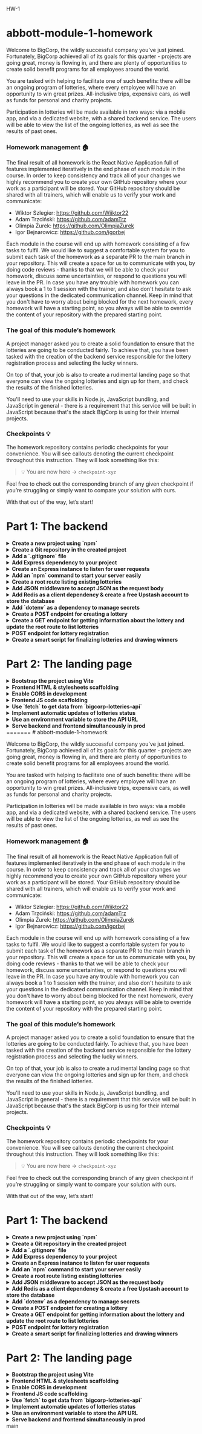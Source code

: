 HW-1
# abbott-module-1-homework

Welcome to BigCorp, the wildly successful company you've just joined. Fortunately, BigCorp achieved all of its goals for this quarter - projects are going great, money is flowing in, and there are plenty of opportunities to create solid benefit programs for all employees around the world.

You are tasked with helping to facilitate one of such benefits: there will be an ongoing program of lotteries, where every employee will have an opportunity to win great prizes. All-inclusive trips, expensive cars, as well as funds for personal and charity projects.

Participation in lotteries will be made available in two ways: via a mobile app, and via a dedicated website, with a shared backend service. The users will be able to view the list of the ongoing lotteries, as well as see the results of past ones.

### Homework management 🏠

The final result of all homework is the React Native Application full of features implemented iteratively in the end phase of each module in the course. In order to keep consistency and track all of your changes we highly recommend you to create your own GitHub repository where your work as a participant will be stored. Your GitHub repository should be shared with all trainers, which will enable us to verify your work and communicate:
- Wiktor Szlegier: https://github.com/Wiiktor22
- Adam Trzciński: https://github.com/adamTrz
- Olimpia Żurek: https://github.com/OlimpiaZurek
- Igor Bejnarowicz: https://github.com/igorbej

Each module in the course will end up with homework consisting of a few tasks to fulfil. We would like to suggest a comfortable system for you to submit each task of the homework as a separate PR to the main branch in your repository. This will create a space for us to communicate with you, by doing code reviews - thanks to that we will be able to check your homework, discuss some uncertainties, or respond to questions you will leave in the PR. In case you have any trouble with homework you can always book a 1 to 1 session with the trainer, and also don't hesitate to ask your questions in the dedicated communication channel. Keep in mind that you don't have to worry about being blocked for the next homework, every homework will have a starting point, so you always will be able to override the content of your repository with the prepared starting point.

### The goal of this module’s homework

A project manager asked you to create a solid foundation to ensure that the lotteries are going to be conducted fairly. To achieve that, you have been tasked with the creation of the backend service responsible for the lottery registration process and selecting the lucky winners.

On top of that, your job is also to create a rudimental landing page so that everyone can view the ongoing lotteries and sign up for them, and check the results of the finished lotteries.

You'll need to use your skills in Node.js, JavaScript bundling, and JavaScript in general - there is a requirement that this service will be built in JavaScript because that's the stack BigCorp is using for their internal projects.

### Checkpoints 💡

The homework repository contains periodic checkpoints for your convenience. You will see callouts denoting the current checkpoint throughout this instruction. They will look something like this:


> 💡 You are now here → `checkpoint-xyz`

Feel free to check out the corresponding branch of any given checkpoint if you’re struggling or simply want to compare your solution with ours.

With that out of the way, let’s start!

# Part 1: The backend

<details>
  <summary><b>Create a new project using `npm`</b></summary><br>

  Use the `npm init` command to create a new project. Name it `bigcorp-lotteries-api` and leave all other fields blank.

  ```bash
  mkdir bigcorp-lotteries-api
  cd bigcorp-lotteries-api
  npm init
  ```
</details>

<details>
  <summary><b>Create a Git repository in the created project</b></summary><br>
  
  Create a new Git repository in the project's working directory. The easiest way to do it is to issue the `git init` command in the created project's directory:

  ```bash
  cd bigcorp-lotteries-api
  git init
  ```

  It's a good idea to commit your work now:
  
  ```bash
  git add .
  git commit -m 'Initial commit'
  ```

</details>

<details>
  <summary><b>Add a `.gitignore` file</b></summary><br>
  
It's a good idea to check only your source code into your Git repository, avoiding storing dependencies and local files in Git. You can go into Github `gitignore` repository and copy the Node.js starter contents to the `.gitignore` file in the root directory of your project. You can find it [here](https://github.com/github/gitignore/blob/main/Node.gitignore).
  
  Remember to commit this change:
  
  ```bash
  git add .gitignore
  git commit -m 'Add .gitignore file'

```

</details>

<details>
  <summary><b>Add Express dependency to your project</b></summary><br>
  
  Your lotteries API should use HTTP protocol to communicate with clients. To achieve that, you need to install a library that can create an HTTP server for you. One   of the most popular ones is `express` - [https://expressjs.com/](https://expressjs.com/).
  
  Follow the instructions to install `express` as a dependency in your project:
  
  ```bash
  npm install --save express
  
  ```
  
  - `-save` file asks `npm` to modify your `package.json` file and add it to `dependencies`.
  
  > Remember to commit your work to Git!

</details>

<details>
  <summary><b>Create an Express instance to listen for user requests</b></summary><br>
  
  Create a `server.js` file and create an express instance:
  
  ```jsx
  const express 
  require("express");
  const app = express();
  const port = 3000;
  
  app.listen(port, () => {
    console.log(`Server listening on port ${port}`);
  });
  
  ```
  
  You can test if it starts listening by issuing the following command:
  
  ```bash
  node server.js
  ```
  
  You should see:
  
  ```
  Server listening on port 3000
  ```
  
  In your terminal. Use `ctrl + c` to stop it for now.
  
  Commit your changes and proceed with the next step 🚀.

</details>

<details>
  <summary><b>Add an `npm` command to start your server easily</b></summary><br>
  
  Modify your `package.json` to include a command to easily start your server. In order to do so, adjust the `scripts` section in `package.json`. It should look like this:

```json
"scripts": {
  "dev": "node server.js",
  "test": "echo \\"Error: no test specified\\" && exit 1"
},
```

You can now start the server with the following command:

```bash
npm run dev
```

You should see the same "Server listening" output you've seen before.

</details>

<details>
  <summary><b>Create a root route listing existing lotteries</b></summary><br>
  
  In order to actually access API by a browser or mobile app, a route needs to be created. You register a route by calling an appropriate method on the express object you've instantiated. These methods follow HTTP methods (GET / POST / PATCH / DELETE / PUT).

For now, create a root route ("/") which will return an empty object. In the future, you are going to list running lotteries there.

In `server.js`, before listening, register the `GET /` route using the following code:

```jsx
app.get("/", (req, res) => {
  // Send an empty object as the response.
  res.json({});
});
```

Full `server.js` should now look as follows:

```jsx
const express = require("express");
const app = express();
const port = 3000;

app.get("/", (req, res) => {
  // Send an empty object as the response.
  res.json({});
});

app.listen(port, () => {
  console.log(`Server listening on port ${port}`);
});
```

Start your server using `npm run dev` and visit `http://localhost:3000/` in your browser. You should see an empty object as a response.

Commit your changes and proceed.

> 💡 You are now here → `checkpoint-1`

</details>

<details>
  <summary><b>Add JSON middleware to accept JSON as the request body</b></summary><br>
  
  In the previous section, you've created your first route which returns an empty JSON object.

The JSON format is commonly used by APIs to return data; it can, however, also be used for sending data to an API, apart from just being received. In order to handle it by Express, though, you’ll need to set up a middleware.

Middlewares are the Express’ way of putting logic "in-between" your request and your routes. You may think of them as "plugins" to your Express application. They can handle many cross-cutting concerns like authentication, sanitizing user inputs and more. You are going to use the built-in `json` middleware for Express.

In `server.js` write the following line before registering a route:

```jsx
app.use(express.json({ limit: '10kb' }));

```

`limit` is set to avoid users putting extremely large payloads for malicious intents.

Your `server.js` should look like this:

```jsx
const express = require("express");
const app = express();
const port = 3000;

app.use(express.json({ limit: "10kb" }));

app.get("/", (req, res) => {
  // Send an empty object as the response.
  res.json({});
});

app.listen(port, () => {
  console.log(`Server listening on port ${port}`);
});

```

Run your server. If everything is done correctly, there should still be just the `Server listening on port 3000` message.

</details>

<details>
  <summary><b>Add Redis as a client dependency & create a free Upstash account to store the database</b></summary><br>
  
  In order to store data about lotteries you need a database. For this homework, you'll use Redis provided by Upstash. It has a generous free plan which should be just enough to cover everything you need. Go to [https://upstash.com](https://upstash.com/) and create a free account. Create a new database - you can use any name you'd like. You'll get redirected to a page where all required secrets are shown.

You are also going to need a client to connect to this database from your API. Add `redis` package as a dependency to your project:

```bash
npm install redis
```

Commit your changes and move on.

</details>

<details>
  <summary><b>Add `dotenv` as a dependency to manage secrets</b></summary><br>
  
  You'd like to connect to your database, but it'd be unwise to hard-code secrets to your app. One way to get secrets into your app without exposing them in the source code is to use environment variables.

One of the ways to pass environment variables to your application on UNIX systems like macOS or Linux is to prepend them to the command, like this:

```bash
# REDIS_URL is an environment variable which is going to be visible
# to `node server.js` process you are starting.
REDIS_URL=topsecretstuff node server.js

```

To access environment variables in Node.js applications, you can access them using a built-in global `process` object which exposes an `env` property. To try it out, modify `server.js` to print the environment variable `REDIS_URL` at the start of the app:

```jsx
const { REDIS_URL } = process.env;
console.log(REDIS_URL);

```

You can put these statements before setting up the middleware, for example.

If you then run:

```bash
REDIS_URL=topsecretstuff node server.js

```

You should see `topsecretstuff` printed before the usual `Server listening on port...` message.

There are multiple ways to avoid passing env variables that way - you can put them in your shell profile script to set it up using `export` commands and many others. To make your life easier, let's install the `dotenv` package which is used to automatically set env variables for you by reading an `.env` file at the top level of your project.

Add `dotenv` as a *development* dependency of your project:

```bash
npm install --save-dev dotenvf
```

Then create a `.env` file and put your Upstash database credentials there:

```bash
REDIS_URL=<your credentials to Upstash>
```

**Important note:** This file should be added to `.gitignore` file, otherwise you are going to expose your secrets to anyone that has access to the Git repository of the project. Many templates of `.gitignore` files have `.env` already added - it is the case with the Node.js template you've copied before.

You can verify this by calling the `git status` command:

```
$ git status
Changes not staged for commit:
  (use "git add <file>..." to update what will be committed)
  (use "git restore <file>..." to discard changes in working directory)
        modified:   server.js
        modified:   package-lock.json
        modified:   package.json

no changes added to commit (use "git add" and/or "git commit -a")
```

As you can see, there is no `.env` listed here. **Always verify this before committing your secrets to the repo!**

In order to run `dotenv` and load environment variables from the newly created `.env` file, you need to modify the `dev` script in `package.json`:

```json
"dev": "node -r dotenv/config server.js",
```

Notice `-r dotenv/config` command option added.

If you now start your server:

```bash
npm run dev
```

You should see the Upstash secret printed in your console.

It's a good idea to create `.env.template` file which you are going to stage into Git, with empty values as a 'template' developer needs to fill in order to run the project. Create the `.env.template` and put the following content there:

```bash
REDIS_URL=
```

Remove the `console.log` code and commit your changes.


</details>

<details>
  <summary><b>Create a POST endpoint for creating a lottery</b></summary><br>

  You got your database, you got secrets properly passed to your application. Now it's time to write some data to it!

First of all, create a redis client which will be used to issue commands to Redis. To do so, `require` a dependency from `server.js` and issue a `createClient` call:

```jsx
const { REDIS_URL } = process.env;
const redis = require("redis");
const client = redis.createClient({ url: REDIS_URL });
// This is going to write any Redis error to console.
client.on("error", (error) => {
  console.error(error);
});

```

You can do it at the top of your `server.js`.

The `client` instance you've just created will be used to read & write from/to the Upstash Redis instance you've created before - it will retrieve all required credentials from the `REDIS_URL` environment variable.

Redis is a *key-value store* - it is capable of storing a set of data types like lists, hashes or primitives like strings or numbers under a *key* you can then refer to in order to read data back. Usually, it is used as a caching database to speed up your services - since your data needs are very simple and so is the Redis setup, it is a great fit for this project.

Your data structure will look like this:

- There will be a list of IDs under the `lotteries` key which is used to keep a list of all lotteries. It will only store unique identifiers on this list.
- There will be a `lottery.<id>` key for storing each lottery object.

Before you go in and start tinkering with the database, however, there’s the requirement to create such *unique ids* that needs addressing first. There are multiple approaches to solving this problem, like using a counter (so the first lottery gets ID 1, the second gets ID 2, and so on), but in this project, an external dependency will be used to get the unique IDs - you are going to use a system called ULID: [https://github.com/ulid/spec](https://github.com/ulid/spec).

Add the `ulid` dependency to your project:

```bash
npm install ulid
```

Open your `node` in the REPL mode by issuing the `node` command without any parameters. This is a great way to test things interactively!

```jsx
node
Welcome to Node.js v18.12.1.
Type ".help" for more information.
>
```

You can write JavaScript code here and it'll be evaluated after a newline. It has access to your dependencies, so let's take advantage of that by testing the `ulid` dependency. First, require the package and save the result into a variable:

```jsx
> const ulid = require("ulid")
undefined
>
```

And then, call the `ulid` method to generate a new ID:

```jsx
> ulid.ulid()
'01H1JA81NDQP46EXG0J3Q3ND6N'
>
```

Of course, your output will be different. But you know how to generate ULIDs now! Quit REPL by using the `ctrl + d` combination.

Alright, you have everything to actually create your first lottery. You are going to use the following data format to represent lotteries:

```json
{
  "id": "unique ID",
  "name": "lottery name",
  "type": "type of the lottery, there will be multiple types",
  "prize": "Description of a prize, e.g. iPhone 13 Pro Max or $10000",
  "status": "running or completed"
  // depending on type there can be additional fields.
}
```

The `id` is going to be generated by the server, and the server will set the `status` to `running` automatically. The rest of the parameters will be sent as part of the request to create a given lottery.

As a first step, only one type of lottery - a "simple" lottery - will be supported. It will require no additional fields at all. To support this use case, let's register a new `/lotteries` route which will respond to `POST` requests:

```jsx
app.post("/lotteries", (req, res) => {
  /* ... */
});
```

There is a question though - how to retrieve the data sent by the user?

You might have noticed that when you register a route, there are two parameters that the handler function receives - `req` and `res`. These names are of course arbitrary and set by you (it’s a convention to name them `req` and `res`, though), but the first parameter (`req`) always represents the received request. And the second parameter (`res`) is an object responsible for crafting a response to that request. So, by that logic, the data sent to you must live somewhere inside of the `req` parameter.

In one of the previous steps, you’ve set up the `express.json()` middleware, which handles receiving JSON-based data in the requests. It puts the parsed request body in the `body` parameter of the `req` object.

So, putting it all together, in order to obtain the data from the request, you can use the following code:

```jsx
app.post("/lotteries", (req, res) => {
	const { type, name, prize } = req.body;
	// Do something with the data...
});
```

Let's add some rudimentary validations there:

```jsx
app.post("/lotteries", (req, res) => {
  const { type, name, prize } = req.body;
  if (type !== "simple") {
    res.status(422).json({ error: "Invalid lottery type" });
    return;
  }

  if (typeof name !== "string" || name.length < 3) {
    res.status(422).json({ error: "Invalid lottery name" });
    return;
  }

  if (typeof prize !== "string" || prize.length < 3) {
    res.status(422).json({ error: "Invalid lottery prize" });
    return;
  }

  // ...
});
```

**Note:** In real-life scenarios, such validation done manually does not scale well. There are better alternatives like using `joi` or `zod` validation libraries, together with middlewares like the one you've seen before.

As you can see, validation works by checking parameters sent by the user - in case there are invalid, Express is instructed to set HTTP status to 422 (Unprocessable Entity) and send a JSON with an error message.

Now that you know the data is correct, let's generate an ID for it using `ulid`. First of all, add `ulid` dependency at the top of `server.js`:

```java
const ulid = require("ulid");
```

And then construct the new lottery object (in `/lotteries` route after validations):

```jsx
const id = ulid.ulid();

const newLottery = {
  id,
  name,
  prize,
  type,
  status: "running",
};
```

**Note:** `newLottery` uses short-hand object syntax to populate fields. Such object:

```jsx
const id = "foo";
const obj = { id };
```

Is the same as saying:

```jsx
const id = "foo";
const obj = { id: id };
```

Your lotteries object is ready to be written to the database. There is one problem though - operations with Redis are *asynchronous*. That means right now you'd be forced to write code that’s rather ugly:

```jsx
client
  .multi()
  .hSet(`lottery.${id}`, newLottery)
  .lPush("lotteries", id)
  .exec()
  .then(
    () => {
      res.json(newLottery);
    },
    (error) => {
      console.error(error);
      res.status(500).json({ error: "Failed to create lottery" });
    });
```

In order to clean it up a little, you may turn the route handler into an `async` function:

```jsx
app.post("/lotteries", async (req, res) => {
  // ...
});
```

And use the `await` syntax with `try`:

```jsx
try {
  await client
    .multi()
    .hSet(`lottery.${id}`, newLottery)
    .lPush("lotteries", id)
	.exec();

  res.json(newLottery);
} catch (error) {
  console.error(error);
  res.status(500).json({ error: "Failed to create lottery" });
}
```

Which is equivalent, but admittedly a bit easier to read and reason about.

**Let's unwrap what is happening here, line by line:**

- `client.multi()` starts a *transaction*. In order to properly create a lottery, we need to perform two steps: one is to create a new `lottery.{id}` key, and the second is to add this `id` to the `lotteries` list of IDs. The transaction allows us to either complete both steps or atomically fail without changing any data in the database, which is desired.
- `hSet` sets up a key with an object value - in this case, the key is the `lottery.{id}`, and the value is the newly created lottery object.
- `lPush` adds an element to a list. You add the ID of the created lottery to the `lotteries` key which stores the IDs of all created lotteries.
- `exec` commits the transaction. This indicates to Redis that you already scheduled all commands to be sent as part of this transaction, so at this point, Redis will actually start working on executing these commands. Again, this will be achieved in an atomic way or it will fail, committing nothing, so that you are not left with a partial result.

The next and final line of the `try` block - `res.json(newLottery);` - is responsible for sending the response back to the client - in this case, it's sending the newly created lottery object as a response to the user's request.

The full route should now look as follows:

```jsx
app.post("/lotteries", async (req, res) => {
  const { type, name, prize } = req.body;

  if (type !== "simple") {
    res.status(422).json({ error: "Invalid lottery type" });
    return;
  }

  if (typeof name !== "string" || name.length < 3) {
    res.status(422).json({ error: "Invalid lottery name" });
    return;
  }

  if (typeof prize !== "string" || prize.length < 3) {
    res.status(422).json({ error: "Invalid lottery prize" });
    return;
  }

  const id = ulid.ulid();
  const newLottery = {
    id,
    name,
    prize,
    type,
    status: "running",
  };

  try {
    await client.connect();

    await client
      .multi()
      .hSet(`lottery.${id}`, newLottery)
      .lPush("lotteries", id)
      .exec();

   await client.disconnect();
   res.json(newLottery);
 } catch (error) {
  console.error(error);
  res.status(500).json({ error: "Failed to create lottery" });
  }
});

```

You can test this by using the `curl` command line utility. First of all, start your server using `npm run dev`. Then, in a separate terminal, issue the following command:

```bash
curl --json '{"type": "simple", "name": "Cool lottery", "prize": "$1000"}' http://localhost:3000/lotteries

```

Try changing the data to make the endpoint error out to test whether your validations work.

Commit your changes and continue.

> 💡 You are now here → `checkpoint-2`
</details>

<details>
  <summary><b>Create a GET endpoint for getting information about the lottery and update the root route to list lotteries</b></summary><br>

  You got an endpoint to create new lotteries, but your root endpoint is missing the required information. What's more, there is no way of checking the status of a single lottery.

As an exercise, do the following:

- Register a new GET route `/lottery/:id` which should return data of a single lottery. You can access the passed `id` using the `params` property of the `req` object. So for `/lottery/123456` `req.params.id` should return `123456`. Use the `hGet` method from the `client` to get the result. Test your endpoint for non-existent lotteries - they should respond with a `404` status code and you need to implement the check yourself. Be sure to close the Redis connection in all cases - you can add a `finally` block after the `try...catch` to achieve this.
- Rename the GET route `/` to `/lotteries` to be more descriptive, and use it to return a list of all lotteries. The list should be in format `[{ lottery1 }, { lottery2 }, ..., { lotteryN }]`. Fetch the list of ids using the `client.lRange("lotteries", 0, -1)` query, then create a transaction for getting all lotteries like this:
    
    ```jsx
    // assume you've fetched IDs to lotteryIds
    try {
      // ...
      const transaction = client.multi();
      lotteryIds.forEach((id) => lotteries.hGetAll(`lottery.${id}`));
      const lotteries = await transaction.exec();
      // ...
    } catch (error) {
      console.error(error);
      res.status(500).json({ error: "Failed to get lotteries" });
    }
    
    ```
    

Test your implementation using `curl` or any other tool for HTTP requests - even your web browser will work since those are GET requests.

> 💡 You are now here → `checkpoint-3`
</details>

<details>
  <summary><b>POST endpoint for lottery registration</b></summary><br>

  The missing piece now is the ability for the users to register for the lotteries.

Add a new POST route named `/register`. Use the `req.body` again to access the `lotteryId` and the participant’s `name` in the handler function. Add checks for cases when either one of the fields is missing.

Obtain the lottery data using the `client.hGet()` or `client.hGetAll()` command. Check if the lottery exists and is not finished.

Use the `client.lPush()` function to add the participant’s name to the participant’s list of the corresponding lottery. (Don’t worry if the list for this lottery doesn’t exist yet - `lPush()` will create it in that case.)

> Remember about `async`/`await`!

> 💡 You are now here → `checkpoint-4`
</details>

<details>
  <summary><b>Create a smart script for finalizing lotteries and drawing winners</b></summary><br>

  Sometimes, codebases come with utility scripts for all sorts of miscellaneous functionalities and JavaScript codebases are no exceptions. Actually, right now we could use one such script - one which would allow us to finish a lottery via a CLI, given its `lotteryId`.

To keep things nice and tidy, first create, in the project’s root folder, a `scripts` directory to store the new script:

```bash
mkdir scripts
```

And then, open the new directory and create a new file: `finalizeLottery.mjs`.

A couple of things to note here:

1. The `.mjs` extension denotes a JavaScript module. Modules are a JavaScript-native way of dealing with code from different files. (Yup, that also means: packages!)
2. JavaScript used not to have the capability to import code from different files natively, and over the years tools like Node.js came up with their own ways (e.g. `require`, which we used earlier) of doing that.
3. Nowadays (some) packages are in the process of dropping support for non-native ways of importing code - supporting both approaches is a chore for the package maintainers and takes up precious time better spent somewhere else.
4. We’re going to use the `random` package for selecting the lucky winners, which is one of the libraries that no longer support non-native imports like `require`.
5. Because of that, we need this file to be a module, and hence the new `.mjs` extension.

---

With that out of the way, you can proceed to setting up your script.

Start by adding `random` as a development dependency:

```bash
npm install -D random
```

And continue by adding content to the `finalizeLottery.mjs` file. We’ll leave you with a stub to implement yourself:

```jsx
import { createClient } from "redis";
import random from "random";

const { REDIS_URL } = process.env;
const client = createClient({ url: REDIS_URL });
client.on("error", (error) => {
  console.error(error);
});

async function finalizeLottery() {
  if (process.argv.length !== 3) {
		console.log(
      "Incorrect usage. Usage: npm run finalize-lottery <LOTTERY_ID>"
    );
    return;
  }

  const lotteryId = process.argv[2];

  try {
		await client.connect();
		// TODO: Implement me

  } catch (e) {
    console.log("Error finalizing the lottery:", e.message);
  } finally {
    await client.disconnect();
  }
}

finalizeLottery();
```

Remember about checking for cases where the lottery doesn’t exist, has already finished, or doesn’t have participants. If in doubt, consult the `checkpoint-5` branch.

After that’s done, add a new script in your `package.json`:

```json
"scripts": {
	 (...)
	"finalize-lottery": "node -r dotenv/config scripts/finalizeLottery.mjs",
},
```

This will allow you to run the new script as follows:

```bash
npm run finalize-lottery <LOTTERY_ID>
```

Which will finalize the lottery with the given ID.

> 💡 You are now here → `checkpoint-5`
</details>

# Part 2: The landing page

<details>
  <summary><b>Bootstrap the project using Vite</b></summary><br>

  With the API ready, let’s move to creating the frontend. For that, you’re going to use [Vite](https://vitejs.dev/).

Since the project is relatively small, it’s a sound idea to store the frontend files alongside the backend and have them be a part of the existing Git repository.

Open a terminal at the project’s root folder and run the `npm create vite@latest` command. Install the required package if prompted. Choose `bigcorp-lotteries-client` as the project name, and choose `Vanilla` and `JavaScript` when asked about the framework and variant, respectively.

```bash
npm create vite@latest
✔ Project name: … bigcorp-lotteries-client
✔ Select a framework: › Vanilla
✔ Select a variant: › JavaScript
```

You should now see a new `bigcorp-lotteries-client` folder in the project’s directory structure. Optionally, you can rename the folder to something more concise, like simply `client` (and that’s what we did in the homework repo). This doesn’t affect the name of the frontend package itself, which you want to keep unchanged (i.e. `bigcorp-lotteries-client`) as it should be descriptive, but it allows you to keep (just) the path less verbose.

As you can see, the new directory contains a totally separate package, complete with its own `package.json`, `.gitignore`, scripts, dependencies, and everything else. This is by design, as we want to develop the frontend codebase independently of the backend.

You can now run the generated project to see the default Vite’s output. Similarly, as with the backend, you run the frontend with the `npm run dev` command.

**Note that you need to run the command in the `client` folder, not in the project’s root folder!**

```bash
cd client
npm run dev
```

Running the command at the project’s root level would end up starting the backend instead.

At this point you might be wondering whether from now on you’ll have to run two things separately, i.e. the backend and the frontend, for the app to function properly, and the answer is: sometimes, yes, but it depends 🤠 Different scenarios call for different approaches! We’ll cover that in more detail in the next sections, though. For now, assume they’re two separate things that start separately.
</details>

<details>
  <summary><b>Frontend HTML & stylesheets scaffolding</b></summary><br>

  The generated Vite project contains some default HTML and CSS styling, but obviously, it’s not very relevant for your project out-of-the-box. So, for your convenience, we’ve prepared some HTML and CSS for the lottery application based on that default template. You can find it on the `checkpoint-6` branch, or copy over the relevant files from below.

Here’s the `client/index.html` file:

```html
<!DOCTYPE html>
<html lang="en">
  <head>
    <meta charset="UTF-8" />
    <link rel="icon" type="image/svg+xml" href="/vite.svg" />
    <meta name="viewport" content="width=device-width, initial-scale=1.0" />
    <title>Lottery App</title>
    <link rel="stylesheet" href="style.css" />
  </head>
  <body>
    <div class="container">
      <h1>BigCorp Lotteries</h1>

      <div>1. Input your name</div>
      <div>2. Select the lotteries you'd like to sign up for</div>
      <div>3. Press the "Register" button</div>
      <br />

      <input id="name" />
      <button id="register">Register</button>

      <div id="lotteries"></div>
    </div>

    <script type="module" src="index.js"></script>
  </body>
</html>
```

And here’s the `client/styles.css` file:

```css
:root {
  font-family: Inter, system-ui, Avenir, Helvetica, Arial, sans-serif;
  line-height: 1.5;
  font-weight: 400;

  color-scheme: light dark;
  color: rgba(255, 255, 255, 0.87);
  background-color: #242424;

  font-synthesis: none;
  text-rendering: optimizeLegibility;
  -webkit-font-smoothing: antialiased;
  -moz-osx-font-smoothing: grayscale;
  -webkit-text-size-adjust: 100%;
}

body {
  margin: 0;
  display: flex;
  align-items: center;
  justify-content: center;
  min-height: 100vh;
}

h1 {
  font-size: 3.2em;
  line-height: 1.1;
}

.container {
  background-color: #585858;
  border-radius: 8px;
  text-align: center;
  padding: 30px;
  margin: 30px;
}

.lottery {
  margin: 20px 0;
}

button, input {
  border-radius: 8px;
  border: 1px solid transparent;
  padding: 0.6em 1.2em;
  font-size: 1em;
  font-weight: 500;
  font-family: inherit;
  background-color: #1a1a1a;
}

button {
  border-radius: 8px;
  border: 1px solid transparent;
  padding: 0.6em 1.2em;
  font-size: 1em;
  font-weight: 500;
  font-family: inherit;
  background-color: #1a1a1a;
  cursor: pointer;
  transition: border-color 0.25s;
}
button:hover {
  border-color: #646cff;
}
button:focus,
button:focus-visible {
  outline: 4px auto -webkit-focus-ring-color;
}
```

If you’re feeling adventurous, you can come up with your own styling of course, and we encourage you to do that. You can find information about CSS in general [here](https://developer.mozilla.org/en-US/docs/Learn/Getting_started_with_the_web/CSS_basics), and you’ll find a reference of the available CSS properties [here](https://www.w3schools.com/cssref/index.php).

As you might have noticed, though, the last file, `client/index.js`, is practically empty:

```jsx
console.log("It works!");
```

And there’s no sign of data from our lottery API anywhere to be found on the client right now. And that’s what we’ll tackle next.

>💡 You are now here → `checkpoint-6`
</details>

<details>
  <summary><b>Enable CORS in development</b></summary><br>

  Well *actually*, before you proceed to fetching the lottery data from the backend, there’s one more thing you’ll need to address 🤠

As you might remember, we said that you’ll use two separate commands to start the backend and the frontend, and they’ll run on two different ports. This poses a problem: due to something called **SOP**, or **Same-origin policy** ([link](https://developer.mozilla.org/en-US/docs/Web/Security/Same-origin_policy)), it is impossible to make certain requests (including our lottery data fetch) & share certain resources across origins. And since the backend and frontend ports are different (`3000` and `5173`, respectively, if you use the defaults), so are the frontend and backend origins under this policy. And since it’s *impossible* to share the resources, this concludes our efforts, and by extension this module’s homework.

Just kidding.

Over the years, as the web evolved, it became necessary to share resources across origins, so a number of workarounds for the SOP policy (see [JSONP](https://stackoverflow.com/a/60258838), for example), and subsequently an official way to relax it, were introduced.

Indeed, **CORS** or **Cross-Origin Resource Sharing** ([link](https://developer.mozilla.org/en-US/docs/Web/HTTP/CORS)) is the official mechanism that exists to relax said SOP restriction. It has multiple configuration options, and a few gotchas, but for now it suffices for you to know that:

**You need to enable CORS on the backend** **in order for your frontend JavaScript to have access to the backend response’s body** (which contains the lottery data).

Why?

1. Put another way, since SOP is a security measure, you cannot just simply disable it on the frontend, because if that were possible, that’s exactly what the bad guys would do 🦹
2. Correspondingly, CORS isn’t something you can just simply enable on the frontend, because that would amount to an SOP kill switch. Which brings us back to Point 1 🤠

*“Okay Mr Smarty-Pants, so how do I enable CORS on the backend?”* you might be asking now.

Happy to help there: well, for that, **you need to put a special HTTP header on your server response.**

---

We needed the lengthy description above because it’s important for you to understand what you’re doing, but with that out of the way, the setup itself should be a breeze, as the procedure itself is rather quick.

First, install the `cors` package:

```bash
npm install cors
```

And then add the following snippet to the `server.js` file. Don’t forget about the import!

```jsx
const express = require("express");
const cors = require("cors"); // Remember to import the package!
const redis = require("redis");
const ulid = require("ulid");

(...)

if (process.env.NODE_ENV === "development") {
  // Enabling Cross-Origin Resource Sharing in development, as we run
  // the frontend and the backend code on different ports while developing.
  app.use(cors());
}
```

You might pass an object with different configuration options to the `cors()` function as a parameter (docs [here](https://expressjs.com/en/resources/middleware/cors.html)), but for our use case, the default config will be sufficient.

Also, we hide the CORS configuration behind a `development` flag because in production we’ll run the frontend and backend together on one port, so SOP won’t be violated, and enabling CORS won’t be necessary. More on that in further sections.

> 💡 You are now here → `checkpoint-7`
</details>

<details>
  <summary><b>Frontend JS code scaffolding</b></summary><br>

  With that out of the way, you are now finally ready to write some frontend JavaScript!

Similarly as with HTML & CSS, we’ve prepared some JS code scaffolding for you upfront, so feel free to use that. This time around, we’ve left places for you to fill out yourself, though!

You can find the code on the `checkpoint-8` branch, or copy the files from here.

---

Start by updating the `client/index.js` file:

```jsx
import { onRegisterClick } from "./src/onRegisterClick";
import { updateLotteries } from "./src/updateLotteries";

const registerButton = document.getElementById("register");
registerButton.onclick = onRegisterClick;

updateLotteries();
```

This is the main entry point of your JS code. It registers a handler for the `onclick` event of the registration button and fires an `updateLotteries` function once. Both functions come from new files in an `src` folder.

Go ahead and create that `src` folder in the `client` directory. There, create 3 new files listed below.

- `client/src/appState.js`:

```jsx
export const appState = {
  lotteries: new Map(),
};
```

- `client/src/onRegisterClick.js`:

```jsx
export async function onRegisterClick() {
  const nameInput = document.getElementById("name");
  const checkboxes = Array.from(
    document.querySelectorAll("input[type=checkbox]")
  );

  // TODO: Register the user for each selected lottery using the POST /register endpoint.
  // 1. Use the `fetch` API to make the request.
  // 2. Obtain the user's name from the `nameInput` element.
  // 3. Check status of the lottery checkboxes using the `checked` property.
}
```

- `client/src/updateLotteries.js`:

```jsx
import { appState } from "./appState";

function createRow(name, value) {
  const div = document.createElement("div");
  div.textContent = `${name}: ${value}`;
  return div;
}

function getLotteryHtml(lottery) {
  const lotteryContainer = document.createElement("div");
  lotteryContainer.id = `container-${lottery.id}`;
  lotteryContainer.className = "lottery";

  const rows = Object.entries(lottery)
    .sort()
    .map(([key, val]) => createRow(key, val));

  lotteryContainer.append(...rows);

  if (lottery.status === "running") {
    const checkbox = document.createElement("input");
    checkbox.id = lottery.id;
    checkbox.type = "checkbox";
    lotteryContainer.appendChild(checkbox);
  }

  return lotteryContainer;
}

function addNewLottery(lottery) {
  appState.lotteries.set(lottery.id, lottery);

  const lotteriesContainer = document.getElementById("lotteries");
  const lotteryHtml = getLotteryHtml(lottery);
  lotteriesContainer.appendChild(lotteryHtml);
}

function updateExistingLottery(lottery) {
  const current = appState.lotteries.get(lottery.id);

  const currentData = JSON.stringify(Object.entries(current).sort());
  const newData = JSON.stringify(Object.entries(lottery).sort());

  // Rudimental lottery object data equality check
  if (currentData !== newData) {
    appState.lotteries.set(lottery.id, lottery);

    const lotteryContainer = document.getElementById(`container-${lottery.id}`);
    lotteryContainer.innerHTML = "";
    const lotteryHtml = getLotteryHtml(lottery);
    lotteryContainer.appendChild(lotteryHtml);
  }
}

function updateLottery(lottery) {
  if (!appState.lotteries.has(lottery.id)) {
    addNewLottery(lottery);
  } else {
    updateExistingLottery(lottery);
  }
}

export async function updateLotteries() {
  // TODO: Obtain the lottery data from the GET /lotteries endpoint.
  // 1. Use the `fetch` API to make the request.
  // 2. Update each lottery using the `updateLottery` function above.
}
```

As mentioned earlier, we’ve left some TODOs for you to implement yourself, and that’s what we’ll tackle next.

> 💡 You are now here → `checkpoint-8`
</details>

<details>
  <summary><b>Use `fetch` to get data from `bigcorp-lotteries-api`</b></summary><br>

  With the scaffolding code in place, you can now proceed to implementing the `onRegisterClick` and `updateLotteries` functions. The contents of both will be relatively similar.

Use the `fetch` API in both cases to make the request. You can read the documentation and view usage examples [here](https://developer.mozilla.org/en-US/docs/Web/API/Fetch_API).

Since `fetch` returns a Promise, we’ve marked both functions with `async` upfront, so that you’re free to use `await`. Feel free to handle the Promises any way you want, though.

In the case of `onRegisterClick`:

- Consider letting the user know that the registration has been successful. For that, you might use `alert()` ([docs](https://developer.mozilla.org/en-US/docs/Web/API/Window/alert)).
- Note how you’ll have to send a separate request for every checked lottery. This will result in multiple Promises, which you can handle with the `Promise.all()` static method - read more about it [here](https://developer.mozilla.org/en-US/docs/Web/JavaScript/Reference/Global_Objects/Promise/all).
- Send the `lotteryId` and `name` data in the request body as JSON. Remember to convert the JS object into JSON and to set the `"Content-Type"` header.

If in doubt, check the `checkpoint-9` branch for the solution.

> 💡 You are now here → `checkpoint-9`
</details>

<details>
  <summary><b>Implement automatic updates of lotteries status</b></summary><br>

  The next step is to take advantage of the capability to compare existing lottery data with fresh data fetched from the server that’s baked into the `updateLottery` function, which we mentioned earlier. Leveraging that capability, you will implement a mechanism to update the lotteries’ data periodically.

There are different ways about this problem, but for the sake of simplicity and brevity, we’ll go with data polling. To implement polling, you can utilise the `setInterval` function  ([link](https://developer.mozilla.org/en-US/docs/Web/API/setInterval)) that’s available to your frontend JavaScript code, which allows you to schedule repeated function calls. (`setInterval` has a twin sibling, by the way, that you could also use, albeit with some more work - `setTimeout`. You can read about it [here](https://developer.mozilla.org/en-US/docs/Web/API/setTimeout)).

To do that, in `client/index.js`, simply call the `updateLotteries` function again, but this time wrap it in a `setInterval`:

```jsx
import { onRegisterClick } from "./src/onRegisterClick";
import { updateLotteries } from "./src/updateLotteries";

const POLLING_INVERVAL_IN_MS = 10_000;

const registerButton = document.getElementById("register");
registerButton.onclick = onRegisterClick;

updateLotteries(); // Initial lottery data fetch

setInterval(() => updateLotteries(), POLLING_INVERVAL_IN_MS); // Setting up data polling
```

The first argument to `setInterval` is a callback that you want to be executed repeatedly. The second argument is the (minimal, **non-exact**, and approximate) amount of time between each call, in **milliseconds**.

****************************************************We recommend going with relatively infrequent polling calls (5, 10, 30 seconds) in order to not accidentally top out your quota on Redis requests associated with the free tier Upstash account.****************************************************

> 💡 You are now here → `checkpoint-10`

</details>

<details>
  <summary><b>Use an environment variable to store the API URL</b></summary><br>

  Lottery data is now getting fetched and updated automatically, but there’s one last issue with the current configuration: the API URLs are hardcoded. You can deal with that similarly to how you’ve dealt with the Redis URL in Part 1, and use an environment variable.

Conveniently, Vite comes with support for env variables, so the only thing you need to do is to create another `.env` file and put the following snippet there:

```bash
VITE_API_URL=http://localhost:3000
```

A few things to note here:

- You create this `.env` file in the `<your_project_root>/client/` directory, ******not****** in the root folder, where there’s already the `.env` file dedicated for the backend we created earlier!
- Remember to replace the port number with one of your choice, if for any reason you changed the backend port in the `server.js` file.
- For security reasons, by default Vite is configured in such a way that only `VITE_`-prefixed values are made available to your frontend code - hence the prefix.

After that’s done, all that’s left to do is to replace the hardcoded URLs with ones that feature the newly created environmental variable.

Here’s what that looks like:

```jsx
export async function updateLotteries() {
  try {
    const response = await fetch(`${import.meta.env.VITE_API_URL}/lotteries`);
    const lotteries = await response.json();
    console.log("New lottery data:", lotteries);

    lotteries.forEach((lottery) => updateLottery(lottery));
  } catch (e) {
    console.error("Error updating lotteries:", e.message);
  }
}
```

```jsx
await Promise.all(
        checkboxes
          .filter((checkbox) => checkbox.checked)
          .map((checkbox) =>
            fetch(`${import.meta.env.VITE_API_URL}/register`, {
              headers: {
                Accept: "application/json",
                "Content-Type": "application/json",
              },
              method: "POST",
              body: JSON.stringify({
                lotteryId: checkbox.id,
                name: currName,
              }),
            })
          )
      );
```

After that’s done, restart the frontend server and open the console/network tab to confirm everything still works as expected.

If in doubt, consult the Vite docs [here](https://vitejs.dev/guide/env-and-mode.html).

> 💡 You are now here → `checkpoint-11`
</details>

<details>
  <summary><b>Serve backend and frontend simultaneously in prod</b></summary><br>

  You might remember that in one of the prior sections we mentioned that, depending on the scenario, you might run the project in different ways, or with different configurations.

One such scenario is: **production**. It is common (although not exclusive) for projects consisting of a separate frontend and backend to have the two parts run together in prod, even though they’re run separately in development (usually for better developer experience, e.g. HMR).

To achieve that, you’re first going to create two new scripts in the root `package.json`:

```json
"scripts": {
		(...)
    "build-client": "cd client && npm run build",
    "prod": "npm run build-client && NODE_ENV=production node -r dotenv/config server.js",
  },
```

`build-client` opens the client folder and runs Vite’s built-in `build` command (which creates a frontend production bundle in a new `dist` directory) and is used as an intermediate step for the following `prod` command.

Running `npm run prod` runs the above-mentioned `build-client` command, and then starts the backend with the `production` flag.

After that’s done, open `server.js` and put the following snippet at the end of the file, right before the server startup handle:

```jsx
if (process.env.NODE_ENV === "production") {
  // Serving the bundled frontend code together with the backend on the same port in production.
  app.use(express.static("<your_frontend_folder>/dist"));
}
```

Note the `"<your_frontend_folder>/dist"` string passed to the `express.static()` function - **this is a path to your frontend production bundle,** and should be adjusted accordingly, depending on whether you’ve renamed your frontend folder in one of the previous steps or not. For us, it’s `client`, so the path ends up `"client/dist"`.

(As mentioned earlier, `dist` is Vite’s default production bundle output folder, so if you haven’t explicitly reconfigured Vite - this part should most likely stay as-is.)

The last and, in a way, an optional piece of the puzzle is to create a new env file: `.env.production`, again in the frontend folder, with the `VITE_API_URL` left intentionally blank, like so:

```jsx
VITE_API_URL=
```

Why? Well, Vite’s env variables are statically substituted, and leaving the field up, but blank, is equivalent to an empty string: `""`. In turn, this has the effect of replacing your `fetch` URLs (**in production**) like this:

```jsx
fetch(`${import.meta.env.VITE_API_URL}/register`, ...);
```

Turns into:

```jsx
fetch(`/register`, ...);
```

And `fetch`ing using a relative path, like above, has the effect of sending the HTTP requests to the same origin that the frontend is located at. In other words, **it assumes that whatever resource you're trying to `fetch`** (in our case: the backend), **is hosted at the same address and on the same port**, which is exactly what we do in production.

This step is optional in the sense that running prod locally on your machine should still work, even without the `client/.env.production` file - the requests will simply use the `http://localhost:3000` URL from the regular `client/.env`: 

```jsx
fetch(`http://localhost:3000/register`, ...);
```

This is fine for local tests but bakes the backend development URL into the production bundle. Which is first of all unnecessary and inflexible, and second of all, if you were to actually host this website on a real server, could go wrong in multiple ways (for starters, HTTP and HTTPS traffic have their designated ports, to name one example). In other words, while not strictly necessary now, the solution above is more accurate, complete, and future-proof.

>💡 You are now here → `checkpoint-12`

>💡 Congrats! This was the last checkpoint we prepared for you, which means that you’re now done with the homework for this module. Go grab a cookie or something - you deserve it! 😇
</details>
=======
# abbott-module-1-homework

Welcome to BigCorp, the wildly successful company you've just joined. Fortunately, BigCorp achieved all of its goals for this quarter - projects are going great, money is flowing in, and there are plenty of opportunities to create solid benefit programs for all employees around the world.

You are tasked with helping to facilitate one of such benefits: there will be an ongoing program of lotteries, where every employee will have an opportunity to win great prizes. All-inclusive trips, expensive cars, as well as funds for personal and charity projects.

Participation in lotteries will be made available in two ways: via a mobile app, and via a dedicated website, with a shared backend service. The users will be able to view the list of the ongoing lotteries, as well as see the results of past ones.

### Homework management 🏠

The final result of all homework is the React Native Application full of features implemented iteratively in the end phase of each module in the course. In order to keep consistency and track all of your changes we highly recommend you to create your own GitHub repository where your work as a participant will be stored. Your GitHub repository should be shared with all trainers, which will enable us to verify your work and communicate:
- Wiktor Szlegier: https://github.com/Wiiktor22
- Adam Trzciński: https://github.com/adamTrz
- Olimpia Żurek: https://github.com/OlimpiaZurek
- Igor Bejnarowicz: https://github.com/igorbej

Each module in the course will end up with homework consisting of a few tasks to fulfil. We would like to suggest a comfortable system for you to submit each task of the homework as a separate PR to the main branch in your repository. This will create a space for us to communicate with you, by doing code reviews - thanks to that we will be able to check your homework, discuss some uncertainties, or respond to questions you will leave in the PR. In case you have any trouble with homework you can always book a 1 to 1 session with the trainer, and also don't hesitate to ask your questions in the dedicated communication channel. Keep in mind that you don't have to worry about being blocked for the next homework, every homework will have a starting point, so you always will be able to override the content of your repository with the prepared starting point.

### The goal of this module’s homework

A project manager asked you to create a solid foundation to ensure that the lotteries are going to be conducted fairly. To achieve that, you have been tasked with the creation of the backend service responsible for the lottery registration process and selecting the lucky winners.

On top of that, your job is also to create a rudimental landing page so that everyone can view the ongoing lotteries and sign up for them, and check the results of the finished lotteries.

You'll need to use your skills in Node.js, JavaScript bundling, and JavaScript in general - there is a requirement that this service will be built in JavaScript because that's the stack BigCorp is using for their internal projects.

### Checkpoints 💡

The homework repository contains periodic checkpoints for your convenience. You will see callouts denoting the current checkpoint throughout this instruction. They will look something like this:


> 💡 You are now here → `checkpoint-xyz`

Feel free to check out the corresponding branch of any given checkpoint if you’re struggling or simply want to compare your solution with ours.

With that out of the way, let’s start!

# Part 1: The backend

<details>
  <summary><b>Create a new project using `npm`</b></summary><br>

  Use the `npm init` command to create a new project. Name it `bigcorp-lotteries-api` and leave all other fields blank.

  ```bash
  mkdir bigcorp-lotteries-api
  cd bigcorp-lotteries-api
  npm init
  ```
</details>

<details>
  <summary><b>Create a Git repository in the created project</b></summary><br>
  
  Create a new Git repository in the project's working directory. The easiest way to do it is to issue the `git init` command in the created project's directory:

  ```bash
  cd bigcorp-lotteries-api
  git init
  ```

  It's a good idea to commit your work now:
  
  ```bash
  git add .
  git commit -m 'Initial commit'
  ```

</details>

<details>
  <summary><b>Add a `.gitignore` file</b></summary><br>
  
It's a good idea to check only your source code into your Git repository, avoiding storing dependencies and local files in Git. You can go into Github `gitignore` repository and copy the Node.js starter contents to the `.gitignore` file in the root directory of your project. You can find it [here](https://github.com/github/gitignore/blob/main/Node.gitignore).
  
  Remember to commit this change:
  
  ```bash
  git add .gitignore
  git commit -m 'Add .gitignore file'

```

</details>

<details>
  <summary><b>Add Express dependency to your project</b></summary><br>
  
  Your lotteries API should use HTTP protocol to communicate with clients. To achieve that, you need to install a library that can create an HTTP server for you. One   of the most popular ones is `express` - [https://expressjs.com/](https://expressjs.com/).
  
  Follow the instructions to install `express` as a dependency in your project:
  
  ```bash
  npm install --save express
  
  ```
  
  - `-save` file asks `npm` to modify your `package.json` file and add it to `dependencies`.
  
  > Remember to commit your work to Git!

</details>

<details>
  <summary><b>Create an Express instance to listen for user requests</b></summary><br>
  
  Create a `server.js` file and create an express instance:
  
  ```jsx
  const express = require("express");
  const app = express();
  const port = 3000;
  
  app.listen(port, () => {
    console.log(`Server listening on port ${port}`);
  });
  
  ```
  
  You can test if it starts listening by issuing the following command:
  
  ```bash
  node server.js
  ```
  
  You should see:
  
  ```
  Server listening on port 3000
  ```
  
  In your terminal. Use `ctrl + c` to stop it for now.
  
  Commit your changes and proceed with the next step 🚀.

</details>

<details>
  <summary><b>Add an `npm` command to start your server easily</b></summary><br>
  
  Modify your `package.json` to include a command to easily start your server. In order to do so, adjust the `scripts` section in `package.json`. It should look like this:

```json
"scripts": {
  "dev": "node server.js",
  "test": "echo \\"Error: no test specified\\" && exit 1"
},
```

You can now start the server with the following command:

```bash
npm run dev
```

You should see the same "Server listening" output you've seen before.

</details>

<details>
  <summary><b>Create a root route listing existing lotteries</b></summary><br>
  
  In order to actually access API by a browser or mobile app, a route needs to be created. You register a route by calling an appropriate method on the express object you've instantiated. These methods follow HTTP methods (GET / POST / PATCH / DELETE / PUT).

For now, create a root route ("/") which will return an empty object. In the future, you are going to list running lotteries there.

In `server.js`, before listening, register the `GET /` route using the following code:

```jsx
app.get("/", (req, res) => {
  // Send an empty object as the response.
  res.json({});
});
```

Full `server.js` should now look as follows:

```jsx
const express = require("express");
const app = express();
const port = 3000;

app.get("/", (req, res) => {
  // Send an empty object as the response.
  res.json({});
});

app.listen(port, () => {
  console.log(`Server listening on port ${port}`);
});
```

Start your server using `npm run dev` and visit `http://localhost:3000/` in your browser. You should see an empty object as a response.

Commit your changes and proceed.

> 💡 You are now here → `checkpoint-1`

</details>

<details>
  <summary><b>Add JSON middleware to accept JSON as the request body</b></summary><br>
  
  In the previous section, you've created your first route which returns an empty JSON object.

The JSON format is commonly used by APIs to return data; it can, however, also be used for sending data to an API, apart from just being received. In order to handle it by Express, though, you’ll need to set up a middleware.

Middlewares are the Express’ way of putting logic "in-between" your request and your routes. You may think of them as "plugins" to your Express application. They can handle many cross-cutting concerns like authentication, sanitizing user inputs and more. You are going to use the built-in `json` middleware for Express.

In `server.js` write the following line before registering a route:

```jsx
app.use(express.json({ limit: '10kb' }));

```

`limit` is set to avoid users putting extremely large payloads for malicious intents.

Your `server.js` should look like this:

```jsx
const express = require("express");
const app = express();
const port = 3000;

app.use(express.json({ limit: "10kb" }));

app.get("/", (req, res) => {
  // Send an empty object as the response.
  res.json({});
});

app.listen(port, () => {
  console.log(`Server listening on port ${port}`);
});

```

Run your server. If everything is done correctly, there should still be just the `Server listening on port 3000` message.

</details>

<details>
  <summary><b>Add Redis as a client dependency & create a free Upstash account to store the database</b></summary><br>
  
  In order to store data about lotteries you need a database. For this homework, you'll use Redis provided by Upstash. It has a generous free plan which should be just enough to cover everything you need. Go to [https://upstash.com](https://upstash.com/) and create a free account. Create a new database - you can use any name you'd like. You'll get redirected to a page where all required secrets are shown.

You are also going to need a client to connect to this database from your API. Add `redis` package as a dependency to your project:

```bash
npm install redis
```

Commit your changes and move on.

</details>

<details>
  <summary><b>Add `dotenv` as a dependency to manage secrets</b></summary><br>
  
  You'd like to connect to your database, but it'd be unwise to hard-code secrets to your app. One way to get secrets into your app without exposing them in the source code is to use environment variables.

One of the ways to pass environment variables to your application on UNIX systems like macOS or Linux is to prepend them to the command, like this:

```bash
# REDIS_URL is an environment variable which is going to be visible
# to `node server.js` process you are starting.
REDIS_URL=topsecretstuff node server.js

```

To access environment variables in Node.js applications, you can access them using a built-in global `process` object which exposes an `env` property. To try it out, modify `server.js` to print the environment variable `REDIS_URL` at the start of the app:

```jsx
const { REDIS_URL } = process.env;
console.log(REDIS_URL);

```

You can put these statements before setting up the middleware, for example.

If you then run:

```bash
REDIS_URL=topsecretstuff node server.js

```

You should see `topsecretstuff` printed before the usual `Server listening on port...` message.

There are multiple ways to avoid passing env variables that way - you can put them in your shell profile script to set it up using `export` commands and many others. To make your life easier, let's install the `dotenv` package which is used to automatically set env variables for you by reading an `.env` file at the top level of your project.

Add `dotenv` as a *development* dependency of your project:

```bash
npm install --save-dev dotenvf
```

Then create a `.env` file and put your Upstash database credentials there:

```bash
REDIS_URL=<your credentials to Upstash>
```

**Important note:** This file should be added to `.gitignore` file, otherwise you are going to expose your secrets to anyone that has access to the Git repository of the project. Many templates of `.gitignore` files have `.env` already added - it is the case with the Node.js template you've copied before.

You can verify this by calling the `git status` command:

```
$ git status
Changes not staged for commit:
  (use "git add <file>..." to update what will be committed)
  (use "git restore <file>..." to discard changes in working directory)
        modified:   server.js
        modified:   package-lock.json
        modified:   package.json

no changes added to commit (use "git add" and/or "git commit -a")
```

As you can see, there is no `.env` listed here. **Always verify this before committing your secrets to the repo!**

In order to run `dotenv` and load environment variables from the newly created `.env` file, you need to modify the `dev` script in `package.json`:

```json
"dev": "node -r dotenv/config server.js",
```

Notice `-r dotenv/config` command option added.

If you now start your server:

```bash
npm run dev
```

You should see the Upstash secret printed in your console.

It's a good idea to create `.env.template` file which you are going to stage into Git, with empty values as a 'template' developer needs to fill in order to run the project. Create the `.env.template` and put the following content there:

```bash
REDIS_URL=
```

Remove the `console.log` code and commit your changes.


</details>

<details>
  <summary><b>Create a POST endpoint for creating a lottery</b></summary><br>

  You got your database, you got secrets properly passed to your application. Now it's time to write some data to it!

First of all, create a redis client which will be used to issue commands to Redis. To do so, `require` a dependency from `server.js` and issue a `createClient` call:

```jsx
const { REDIS_URL } = process.env;
const redis = require("redis");
const client = redis.createClient({ url: REDIS_URL });
// This is going to write any Redis error to console.
client.on("error", (error) => {
  console.error(error);
});

```

You can do it at the top of your `server.js`.

The `client` instance you've just created will be used to read & write from/to the Upstash Redis instance you've created before - it will retrieve all required credentials from the `REDIS_URL` environment variable.

Redis is a *key-value store* - it is capable of storing a set of data types like lists, hashes or primitives like strings or numbers under a *key* you can then refer to in order to read data back. Usually, it is used as a caching database to speed up your services - since your data needs are very simple and so is the Redis setup, it is a great fit for this project.

Your data structure will look like this:

- There will be a list of IDs under the `lotteries` key which is used to keep a list of all lotteries. It will only store unique identifiers on this list.
- There will be a `lottery.<id>` key for storing each lottery object.

Before you go in and start tinkering with the database, however, there’s the requirement to create such *unique ids* that needs addressing first. There are multiple approaches to solving this problem, like using a counter (so the first lottery gets ID 1, the second gets ID 2, and so on), but in this project, an external dependency will be used to get the unique IDs - you are going to use a system called ULID: [https://github.com/ulid/spec](https://github.com/ulid/spec).

Add the `ulid` dependency to your project:

```bash
npm install ulid
```

Open your `node` in the REPL mode by issuing the `node` command without any parameters. This is a great way to test things interactively!

```jsx
node
Welcome to Node.js v18.12.1.
Type ".help" for more information.
>
```

You can write JavaScript code here and it'll be evaluated after a newline. It has access to your dependencies, so let's take advantage of that by testing the `ulid` dependency. First, require the package and save the result into a variable:

```jsx
> const ulid = require("ulid")
undefined
>
```

And then, call the `ulid` method to generate a new ID:

```jsx
> ulid.ulid()
'01H1JA81NDQP46EXG0J3Q3ND6N'
>
```

Of course, your output will be different. But you know how to generate ULIDs now! Quit REPL by using the `ctrl + d` combination.

Alright, you have everything to actually create your first lottery. You are going to use the following data format to represent lotteries:

```json
{
  "id": "unique ID",
  "name": "lottery name",
  "type": "type of the lottery, there will be multiple types",
  "prize": "Description of a prize, e.g. iPhone 13 Pro Max or $10000",
  "status": "running or completed"
  // depending on type there can be additional fields.
}
```

The `id` is going to be generated by the server, and the server will set the `status` to `running` automatically. The rest of the parameters will be sent as part of the request to create a given lottery.

As a first step, only one type of lottery - a "simple" lottery - will be supported. It will require no additional fields at all. To support this use case, let's register a new `/lotteries` route which will respond to `POST` requests:

```jsx
app.post("/lotteries", (req, res) => {
  /* ... */
});
```

There is a question though - how to retrieve the data sent by the user?

You might have noticed that when you register a route, there are two parameters that the handler function receives - `req` and `res`. These names are of course arbitrary and set by you (it’s a convention to name them `req` and `res`, though), but the first parameter (`req`) always represents the received request. And the second parameter (`res`) is an object responsible for crafting a response to that request. So, by that logic, the data sent to you must live somewhere inside of the `req` parameter.

In one of the previous steps, you’ve set up the `express.json()` middleware, which handles receiving JSON-based data in the requests. It puts the parsed request body in the `body` parameter of the `req` object.

So, putting it all together, in order to obtain the data from the request, you can use the following code:

```jsx
app.post("/lotteries", (req, res) => {
	const { type, name, prize } = req.body;
	// Do something with the data...
});
```

Let's add some rudimentary validations there:

```jsx
app.post("/lotteries", (req, res) => {
  const { type, name, prize } = req.body;
  if (type !== "simple") {
    res.status(422).json({ error: "Invalid lottery type" });
    return;
  }

  if (typeof name !== "string" || name.length < 3) {
    res.status(422).json({ error: "Invalid lottery name" });
    return;
  }

  if (typeof prize !== "string" || prize.length < 3) {
    res.status(422).json({ error: "Invalid lottery prize" });
    return;
  }

  // ...
});
```

**Note:** In real-life scenarios, such validation done manually does not scale well. There are better alternatives like using `joi` or `zod` validation libraries, together with middlewares like the one you've seen before.

As you can see, validation works by checking parameters sent by the user - in case there are invalid, Express is instructed to set HTTP status to 422 (Unprocessable Entity) and send a JSON with an error message.

Now that you know the data is correct, let's generate an ID for it using `ulid`. First of all, add `ulid` dependency at the top of `server.js`:

```java
const ulid = require("ulid");
```

And then construct the new lottery object (in `/lotteries` route after validations):

```jsx
const id = ulid.ulid();

const newLottery = {
  id,
  name,
  prize,
  type,
  status: "running",
};
```

**Note:** `newLottery` uses short-hand object syntax to populate fields. Such object:

```jsx
const id = "foo";
const obj = { id };
```

Is the same as saying:

```jsx
const id = "foo";
const obj = { id: id };
```

Your lotteries object is ready to be written to the database. There is one problem though - operations with Redis are *asynchronous*. That means right now you'd be forced to write code that’s rather ugly:

```jsx
client
  .multi()
  .hSet(`lottery.${id}`, newLottery)
  .lPush("lotteries", id)
  .exec()
  .then(
    () => {
      res.json(newLottery);
    },
    (error) => {
      console.error(error);
      res.status(500).json({ error: "Failed to create lottery" });
    });
```

In order to clean it up a little, you may turn the route handler into an `async` function:

```jsx
app.post("/lotteries", async (req, res) => {
  // ...
});
```

And use the `await` syntax with `try`:

```jsx
try {
  await client
    .multi()
    .hSet(`lottery.${id}`, newLottery)
    .lPush("lotteries", id)
	.exec();

  res.json(newLottery);
} catch (error) {
  console.error(error);
  res.status(500).json({ error: "Failed to create lottery" });
}
```

Which is equivalent, but admittedly a bit easier to read and reason about.

**Let's unwrap what is happening here, line by line:**

- `client.multi()` starts a *transaction*. In order to properly create a lottery, we need to perform two steps: one is to create a new `lottery.{id}` key, and the second is to add this `id` to the `lotteries` list of IDs. The transaction allows us to either complete both steps or atomically fail without changing any data in the database, which is desired.
- `hSet` sets up a key with an object value - in this case, the key is the `lottery.{id}`, and the value is the newly created lottery object.
- `lPush` adds an element to a list. You add the ID of the created lottery to the `lotteries` key which stores the IDs of all created lotteries.
- `exec` commits the transaction. This indicates to Redis that you already scheduled all commands to be sent as part of this transaction, so at this point, Redis will actually start working on executing these commands. Again, this will be achieved in an atomic way or it will fail, committing nothing, so that you are not left with a partial result.

The next and final line of the `try` block - `res.json(newLottery);` - is responsible for sending the response back to the client - in this case, it's sending the newly created lottery object as a response to the user's request.

The full route should now look as follows:

```jsx
app.post("/lotteries", async (req, res) => {
  const { type, name, prize } = req.body;

  if (type !== "simple") {
    res.status(422).json({ error: "Invalid lottery type" });
    return;
  }

  if (typeof name !== "string" || name.length < 3) {
    res.status(422).json({ error: "Invalid lottery name" });
    return;
  }

  if (typeof prize !== "string" || prize.length < 3) {
    res.status(422).json({ error: "Invalid lottery prize" });
    return;
  }

  const id = ulid.ulid();
  const newLottery = {
    id,
    name,
    prize,
    type,
    status: "running",
  };

  try {
    await client.connect();

    await client
      .multi()
      .hSet(`lottery.${id}`, newLottery)
      .lPush("lotteries", id)
      .exec();

   await client.disconnect();
   res.json(newLottery);
 } catch (error) {
  console.error(error);
  res.status(500).json({ error: "Failed to create lottery" });
  }
});

```

You can test this by using the `curl` command line utility. First of all, start your server using `npm run dev`. Then, in a separate terminal, issue the following command:

```bash
curl --json '{"type": "simple", "name": "Cool lottery", "prize": "$1000"}' http://localhost:3000/lotteries

```

Try changing the data to make the endpoint error out to test whether your validations work.

Commit your changes and continue.

> 💡 You are now here → `checkpoint-2`
</details>

<details>
  <summary><b>Create a GET endpoint for getting information about the lottery and update the root route to list lotteries</b></summary><br>

  You got an endpoint to create new lotteries, but your root endpoint is missing the required information. What's more, there is no way of checking the status of a single lottery.

As an exercise, do the following:

- Register a new GET route `/lottery/:id` which should return data of a single lottery. You can access the passed `id` using the `params` property of the `req` object. So for `/lottery/123456` `req.params.id` should return `123456`. Use the `hGet` method from the `client` to get the result. Test your endpoint for non-existent lotteries - they should respond with a `404` status code and you need to implement the check yourself. Be sure to close the Redis connection in all cases - you can add a `finally` block after the `try...catch` to achieve this.
- Rename the GET route `/` to `/lotteries` to be more descriptive, and use it to return a list of all lotteries. The list should be in format `[{ lottery1 }, { lottery2 }, ..., { lotteryN }]`. Fetch the list of ids using the `client.lRange("lotteries", 0, -1)` query, then create a transaction for getting all lotteries like this:
    
    ```jsx
    // assume you've fetched IDs to lotteryIds
    try {
      // ...
      const transaction = client.multi();
      lotteryIds.forEach((id) => lotteries.hGetAll(`lottery.${id}`));
      const lotteries = await transaction.exec();
      // ...
    } catch (error) {
      console.error(error);
      res.status(500).json({ error: "Failed to get lotteries" });
    }
    
    ```
    

Test your implementation using `curl` or any other tool for HTTP requests - even your web browser will work since those are GET requests.

> 💡 You are now here → `checkpoint-3`
</details>

<details>
  <summary><b>POST endpoint for lottery registration</b></summary><br>

  The missing piece now is the ability for the users to register for the lotteries.

Add a new POST route named `/register`. Use the `req.body` again to access the `lotteryId` and the participant’s `name` in the handler function. Add checks for cases when either one of the fields is missing.

Obtain the lottery data using the `client.hGet()` or `client.hGetAll()` command. Check if the lottery exists and is not finished.

Use the `client.lPush()` function to add the participant’s name to the participant’s list of the corresponding lottery. (Don’t worry if the list for this lottery doesn’t exist yet - `lPush()` will create it in that case.)

> Remember about `async`/`await`!

> 💡 You are now here → `checkpoint-4`
</details>

<details>
  <summary><b>Create a smart script for finalizing lotteries and drawing winners</b></summary><br>

  Sometimes, codebases come with utility scripts for all sorts of miscellaneous functionalities and JavaScript codebases are no exceptions. Actually, right now we could use one such script - one which would allow us to finish a lottery via a CLI, given its `lotteryId`.

To keep things nice and tidy, first create, in the project’s root folder, a `scripts` directory to store the new script:

```bash
mkdir scripts
```

And then, open the new directory and create a new file: `finalizeLottery.mjs`.

A couple of things to note here:

1. The `.mjs` extension denotes a JavaScript module. Modules are a JavaScript-native way of dealing with code from different files. (Yup, that also means: packages!)
2. JavaScript used not to have the capability to import code from different files natively, and over the years tools like Node.js came up with their own ways (e.g. `require`, which we used earlier) of doing that.
3. Nowadays (some) packages are in the process of dropping support for non-native ways of importing code - supporting both approaches is a chore for the package maintainers and takes up precious time better spent somewhere else.
4. We’re going to use the `random` package for selecting the lucky winners, which is one of the libraries that no longer support non-native imports like `require`.
5. Because of that, we need this file to be a module, and hence the new `.mjs` extension.

---

With that out of the way, you can proceed to setting up your script.

Start by adding `random` as a development dependency:

```bash
npm install -D random
```

And continue by adding content to the `finalizeLottery.mjs` file. We’ll leave you with a stub to implement yourself:

```jsx
import { createClient } from "redis";
import random from "random";

const { REDIS_URL } = process.env;
const client = createClient({ url: REDIS_URL });
client.on("error", (error) => {
  console.error(error);
});

async function finalizeLottery() {
  if (process.argv.length !== 3) {
		console.log(
      "Incorrect usage. Usage: npm run finalize-lottery <LOTTERY_ID>"
    );
    return;
  }

  const lotteryId = process.argv[2];

  try {
		await client.connect();
		// TODO: Implement me

  } catch (e) {
    console.log("Error finalizing the lottery:", e.message);
  } finally {
    await client.disconnect();
  }
}

finalizeLottery();
```

Remember about checking for cases where the lottery doesn’t exist, has already finished, or doesn’t have participants. If in doubt, consult the `checkpoint-5` branch.

After that’s done, add a new script in your `package.json`:

```json
"scripts": {
	 (...)
	"finalize-lottery": "node -r dotenv/config scripts/finalizeLottery.mjs",
},
```

This will allow you to run the new script as follows:

```bash
npm run finalize-lottery <LOTTERY_ID>
```

Which will finalize the lottery with the given ID.

> 💡 You are now here → `checkpoint-5`
</details>

# Part 2: The landing page

<details>
  <summary><b>Bootstrap the project using Vite</b></summary><br>

  With the API ready, let’s move to creating the frontend. For that, you’re going to use [Vite](https://vitejs.dev/).

Since the project is relatively small, it’s a sound idea to store the frontend files alongside the backend and have them be a part of the existing Git repository.

Open a terminal at the project’s root folder and run the `npm create vite@latest` command. Install the required package if prompted. Choose `bigcorp-lotteries-client` as the project name, and choose `Vanilla` and `JavaScript` when asked about the framework and variant, respectively.

```bash
npm create vite@latest
✔ Project name: … bigcorp-lotteries-client
✔ Select a framework: › Vanilla
✔ Select a variant: › JavaScript
```

You should now see a new `bigcorp-lotteries-client` folder in the project’s directory structure. Optionally, you can rename the folder to something more concise, like simply `client` (and that’s what we did in the homework repo). This doesn’t affect the name of the frontend package itself, which you want to keep unchanged (i.e. `bigcorp-lotteries-client`) as it should be descriptive, but it allows you to keep (just) the path less verbose.

As you can see, the new directory contains a totally separate package, complete with its own `package.json`, `.gitignore`, scripts, dependencies, and everything else. This is by design, as we want to develop the frontend codebase independently of the backend.

You can now run the generated project to see the default Vite’s output. Similarly, as with the backend, you run the frontend with the `npm run dev` command.

**Note that you need to run the command in the `client` folder, not in the project’s root folder!**

```bash
cd client
npm run dev
```

Running the command at the project’s root level would end up starting the backend instead.

At this point you might be wondering whether from now on you’ll have to run two things separately, i.e. the backend and the frontend, for the app to function properly, and the answer is: sometimes, yes, but it depends 🤠 Different scenarios call for different approaches! We’ll cover that in more detail in the next sections, though. For now, assume they’re two separate things that start separately.
</details>

<details>
  <summary><b>Frontend HTML & stylesheets scaffolding</b></summary><br>

  The generated Vite project contains some default HTML and CSS styling, but obviously, it’s not very relevant for your project out-of-the-box. So, for your convenience, we’ve prepared some HTML and CSS for the lottery application based on that default template. You can find it on the `checkpoint-6` branch, or copy over the relevant files from below.

Here’s the `client/index.html` file:

```html
<!DOCTYPE html>
<html lang="en">
  <head>
    <meta charset="UTF-8" />
    <link rel="icon" type="image/svg+xml" href="/vite.svg" />
    <meta name="viewport" content="width=device-width, initial-scale=1.0" />
    <title>Lottery App</title>
    <link rel="stylesheet" href="style.css" />
  </head>
  <body>
    <div class="container">
      <h1>BigCorp Lotteries</h1>

      <div>1. Input your name</div>
      <div>2. Select the lotteries you'd like to sign up for</div>
      <div>3. Press the "Register" button</div>
      <br />

      <input id="name" />
      <button id="register">Register</button>

      <div id="lotteries"></div>
    </div>

    <script type="module" src="index.js"></script>
  </body>
</html>
```

And here’s the `client/styles.css` file:

```css
:root {
  font-family: Inter, system-ui, Avenir, Helvetica, Arial, sans-serif;
  line-height: 1.5;
  font-weight: 400;

  color-scheme: light dark;
  color: rgba(255, 255, 255, 0.87);
  background-color: #242424;

  font-synthesis: none;
  text-rendering: optimizeLegibility;
  -webkit-font-smoothing: antialiased;
  -moz-osx-font-smoothing: grayscale;
  -webkit-text-size-adjust: 100%;
}

body {
  margin: 0;
  display: flex;
  align-items: center;
  justify-content: center;
  min-height: 100vh;
}

h1 {
  font-size: 3.2em;
  line-height: 1.1;
}

.container {
  background-color: #585858;
  border-radius: 8px;
  text-align: center;
  padding: 30px;
  margin: 30px;
}

.lottery {
  margin: 20px 0;
}

button, input {
  border-radius: 8px;
  border: 1px solid transparent;
  padding: 0.6em 1.2em;
  font-size: 1em;
  font-weight: 500;
  font-family: inherit;
  background-color: #1a1a1a;
}

button {
  border-radius: 8px;
  border: 1px solid transparent;
  padding: 0.6em 1.2em;
  font-size: 1em;
  font-weight: 500;
  font-family: inherit;
  background-color: #1a1a1a;
  cursor: pointer;
  transition: border-color 0.25s;
}
button:hover {
  border-color: #646cff;
}
button:focus,
button:focus-visible {
  outline: 4px auto -webkit-focus-ring-color;
}
```

If you’re feeling adventurous, you can come up with your own styling of course, and we encourage you to do that. You can find information about CSS in general [here](https://developer.mozilla.org/en-US/docs/Learn/Getting_started_with_the_web/CSS_basics), and you’ll find a reference of the available CSS properties [here](https://www.w3schools.com/cssref/index.php).

As you might have noticed, though, the last file, `client/index.js`, is practically empty:

```jsx
console.log("It works!");
```

And there’s no sign of data from our lottery API anywhere to be found on the client right now. And that’s what we’ll tackle next.

>💡 You are now here → `checkpoint-6`
</details>

<details>
  <summary><b>Enable CORS in development</b></summary><br>

  Well *actually*, before you proceed to fetching the lottery data from the backend, there’s one more thing you’ll need to address 🤠

As you might remember, we said that you’ll use two separate commands to start the backend and the frontend, and they’ll run on two different ports. This poses a problem: due to something called **SOP**, or **Same-origin policy** ([link](https://developer.mozilla.org/en-US/docs/Web/Security/Same-origin_policy)), it is impossible to make certain requests (including our lottery data fetch) & share certain resources across origins. And since the backend and frontend ports are different (`3000` and `5173`, respectively, if you use the defaults), so are the frontend and backend origins under this policy. And since it’s *impossible* to share the resources, this concludes our efforts, and by extension this module’s homework.

Just kidding.

Over the years, as the web evolved, it became necessary to share resources across origins, so a number of workarounds for the SOP policy (see [JSONP](https://stackoverflow.com/a/60258838), for example), and subsequently an official way to relax it, were introduced.

Indeed, **CORS** or **Cross-Origin Resource Sharing** ([link](https://developer.mozilla.org/en-US/docs/Web/HTTP/CORS)) is the official mechanism that exists to relax said SOP restriction. It has multiple configuration options, and a few gotchas, but for now it suffices for you to know that:

**You need to enable CORS on the backend** **in order for your frontend JavaScript to have access to the backend response’s body** (which contains the lottery data).

Why?

1. Put another way, since SOP is a security measure, you cannot just simply disable it on the frontend, because if that were possible, that’s exactly what the bad guys would do 🦹
2. Correspondingly, CORS isn’t something you can just simply enable on the frontend, because that would amount to an SOP kill switch. Which brings us back to Point 1 🤠

*“Okay Mr Smarty-Pants, so how do I enable CORS on the backend?”* you might be asking now.

Happy to help there: well, for that, **you need to put a special HTTP header on your server response.**

---

We needed the lengthy description above because it’s important for you to understand what you’re doing, but with that out of the way, the setup itself should be a breeze, as the procedure itself is rather quick.

First, install the `cors` package:

```bash
npm install cors
```

And then add the following snippet to the `server.js` file. Don’t forget about the import!

```jsx
const express = require("express");
const cors = require("cors"); // Remember to import the package!
const redis = require("redis");
const ulid = require("ulid");

(...)

if (process.env.NODE_ENV === "development") {
  // Enabling Cross-Origin Resource Sharing in development, as we run
  // the frontend and the backend code on different ports while developing.
  app.use(cors());
}
```

You might pass an object with different configuration options to the `cors()` function as a parameter (docs [here](https://expressjs.com/en/resources/middleware/cors.html)), but for our use case, the default config will be sufficient.

Also, we hide the CORS configuration behind a `development` flag because in production we’ll run the frontend and backend together on one port, so SOP won’t be violated, and enabling CORS won’t be necessary. More on that in further sections.

> 💡 You are now here → `checkpoint-7`
</details>

<details>
  <summary><b>Frontend JS code scaffolding</b></summary><br>

  With that out of the way, you are now finally ready to write some frontend JavaScript!

Similarly as with HTML & CSS, we’ve prepared some JS code scaffolding for you upfront, so feel free to use that. This time around, we’ve left places for you to fill out yourself, though!

You can find the code on the `checkpoint-8` branch, or copy the files from here.

---

Start by updating the `client/index.js` file:

```jsx
import { onRegisterClick } from "./src/onRegisterClick";
import { updateLotteries } from "./src/updateLotteries";

const registerButton = document.getElementById("register");
registerButton.onclick = onRegisterClick;

updateLotteries();
```

This is the main entry point of your JS code. It registers a handler for the `onclick` event of the registration button and fires an `updateLotteries` function once. Both functions come from new files in an `src` folder.

Go ahead and create that `src` folder in the `client` directory. There, create 3 new files listed below.

- `client/src/appState.js`:

```jsx
export const appState = {
  lotteries: new Map(),
};
```

- `client/src/onRegisterClick.js`:

```jsx
export async function onRegisterClick() {
  const nameInput = document.getElementById("name");
  const checkboxes = Array.from(
    document.querySelectorAll("input[type=checkbox]")
  );

  // TODO: Register the user for each selected lottery using the POST /register endpoint.
  // 1. Use the `fetch` API to make the request.
  // 2. Obtain the user's name from the `nameInput` element.
  // 3. Check status of the lottery checkboxes using the `checked` property.
}
```

- `client/src/updateLotteries.js`:

```jsx
import { appState } from "./appState";

function createRow(name, value) {
  const div = document.createElement("div");
  div.textContent = `${name}: ${value}`;
  return div;
}

function getLotteryHtml(lottery) {
  const lotteryContainer = document.createElement("div");
  lotteryContainer.id = `container-${lottery.id}`;
  lotteryContainer.className = "lottery";

  const rows = Object.entries(lottery)
    .sort()
    .map(([key, val]) => createRow(key, val));

  lotteryContainer.append(...rows);

  if (lottery.status === "running") {
    const checkbox = document.createElement("input");
    checkbox.id = lottery.id;
    checkbox.type = "checkbox";
    lotteryContainer.appendChild(checkbox);
  }

  return lotteryContainer;
}

function addNewLottery(lottery) {
  appState.lotteries.set(lottery.id, lottery);

  const lotteriesContainer = document.getElementById("lotteries");
  const lotteryHtml = getLotteryHtml(lottery);
  lotteriesContainer.appendChild(lotteryHtml);
}

function updateExistingLottery(lottery) {
  const current = appState.lotteries.get(lottery.id);

  const currentData = JSON.stringify(Object.entries(current).sort());
  const newData = JSON.stringify(Object.entries(lottery).sort());

  // Rudimental lottery object data equality check
  if (currentData !== newData) {
    appState.lotteries.set(lottery.id, lottery);

    const lotteryContainer = document.getElementById(`container-${lottery.id}`);
    lotteryContainer.innerHTML = "";
    const lotteryHtml = getLotteryHtml(lottery);
    lotteryContainer.appendChild(lotteryHtml);
  }
}

function updateLottery(lottery) {
  if (!appState.lotteries.has(lottery.id)) {
    addNewLottery(lottery);
  } else {
    updateExistingLottery(lottery);
  }
}

export async function updateLotteries() {
  // TODO: Obtain the lottery data from the GET /lotteries endpoint.
  // 1. Use the `fetch` API to make the request.
  // 2. Update each lottery using the `updateLottery` function above.
}
```

As mentioned earlier, we’ve left some TODOs for you to implement yourself, and that’s what we’ll tackle next.

> 💡 You are now here → `checkpoint-8`
</details>

<details>
  <summary><b>Use `fetch` to get data from `bigcorp-lotteries-api`</b></summary><br>

  With the scaffolding code in place, you can now proceed to implementing the `onRegisterClick` and `updateLotteries` functions. The contents of both will be relatively similar.

Use the `fetch` API in both cases to make the request. You can read the documentation and view usage examples [here](https://developer.mozilla.org/en-US/docs/Web/API/Fetch_API).

Since `fetch` returns a Promise, we’ve marked both functions with `async` upfront, so that you’re free to use `await`. Feel free to handle the Promises any way you want, though.

In the case of `onRegisterClick`:

- Consider letting the user know that the registration has been successful. For that, you might use `alert()` ([docs](https://developer.mozilla.org/en-US/docs/Web/API/Window/alert)).
- Note how you’ll have to send a separate request for every checked lottery. This will result in multiple Promises, which you can handle with the `Promise.all()` static method - read more about it [here](https://developer.mozilla.org/en-US/docs/Web/JavaScript/Reference/Global_Objects/Promise/all).
- Send the `lotteryId` and `name` data in the request body as JSON. Remember to convert the JS object into JSON and to set the `"Content-Type"` header.

If in doubt, check the `checkpoint-9` branch for the solution.

> 💡 You are now here → `checkpoint-9`
</details>

<details>
  <summary><b>Implement automatic updates of lotteries status</b></summary><br>

  The next step is to take advantage of the capability to compare existing lottery data with fresh data fetched from the server that’s baked into the `updateLottery` function, which we mentioned earlier. Leveraging that capability, you will implement a mechanism to update the lotteries’ data periodically.

There are different ways about this problem, but for the sake of simplicity and brevity, we’ll go with data polling. To implement polling, you can utilise the `setInterval` function  ([link](https://developer.mozilla.org/en-US/docs/Web/API/setInterval)) that’s available to your frontend JavaScript code, which allows you to schedule repeated function calls. (`setInterval` has a twin sibling, by the way, that you could also use, albeit with some more work - `setTimeout`. You can read about it [here](https://developer.mozilla.org/en-US/docs/Web/API/setTimeout)).

To do that, in `client/index.js`, simply call the `updateLotteries` function again, but this time wrap it in a `setInterval`:

```jsx
import { onRegisterClick } from "./src/onRegisterClick";
import { updateLotteries } from "./src/updateLotteries";

const POLLING_INVERVAL_IN_MS = 10_000;

const registerButton = document.getElementById("register");
registerButton.onclick = onRegisterClick;

updateLotteries(); // Initial lottery data fetch

setInterval(() => updateLotteries(), POLLING_INVERVAL_IN_MS); // Setting up data polling
```

The first argument to `setInterval` is a callback that you want to be executed repeatedly. The second argument is the (minimal, **non-exact**, and approximate) amount of time between each call, in **milliseconds**.

****************************************************We recommend going with relatively infrequent polling calls (5, 10, 30 seconds) in order to not accidentally top out your quota on Redis requests associated with the free tier Upstash account.****************************************************

> 💡 You are now here → `checkpoint-10`

</details>

<details>
  <summary><b>Use an environment variable to store the API URL</b></summary><br>

  Lottery data is now getting fetched and updated automatically, but there’s one last issue with the current configuration: the API URLs are hardcoded. You can deal with that similarly to how you’ve dealt with the Redis URL in Part 1, and use an environment variable.

Conveniently, Vite comes with support for env variables, so the only thing you need to do is to create another `.env` file and put the following snippet there:

```bash
VITE_API_URL=http://localhost:3000
```

A few things to note here:

- You create this `.env` file in the `<your_project_root>/client/` directory, ******not****** in the root folder, where there’s already the `.env` file dedicated for the backend we created earlier!
- Remember to replace the port number with one of your choice, if for any reason you changed the backend port in the `server.js` file.
- For security reasons, by default Vite is configured in such a way that only `VITE_`-prefixed values are made available to your frontend code - hence the prefix.

After that’s done, all that’s left to do is to replace the hardcoded URLs with ones that feature the newly created environmental variable.

Here’s what that looks like:

```jsx
export async function updateLotteries() {
  try {
    const response = await fetch(`${import.meta.env.VITE_API_URL}/lotteries`);
    const lotteries = await response.json();
    console.log("New lottery data:", lotteries);

    lotteries.forEach((lottery) => updateLottery(lottery));
  } catch (e) {
    console.error("Error updating lotteries:", e.message);
  }
}
```

```jsx
await Promise.all(
        checkboxes
          .filter((checkbox) => checkbox.checked)
          .map((checkbox) =>
            fetch(`${import.meta.env.VITE_API_URL}/register`, {
              headers: {
                Accept: "application/json",
                "Content-Type": "application/json",
              },
              method: "POST",
              body: JSON.stringify({
                lotteryId: checkbox.id,
                name: currName,
              }),
            })
          )
      );
```

After that’s done, restart the frontend server and open the console/network tab to confirm everything still works as expected.

If in doubt, consult the Vite docs [here](https://vitejs.dev/guide/env-and-mode.html).

> 💡 You are now here → `checkpoint-11`
</details>

<details>
  <summary><b>Serve backend and frontend simultaneously in prod</b></summary><br>

  You might remember that in one of the prior sections we mentioned that, depending on the scenario, you might run the project in different ways, or with different configurations.

One such scenario is: **production**. It is common (although not exclusive) for projects consisting of a separate frontend and backend to have the two parts run together in prod, even though they’re run separately in development (usually for better developer experience, e.g. HMR).

To achieve that, you’re first going to create two new scripts in the root `package.json`:

```json
"scripts": {
		(...)
    "build-client": "cd client && npm run build",
    "prod": "npm run build-client && NODE_ENV=production node -r dotenv/config server.js",
  },
```

`build-client` opens the client folder and runs Vite’s built-in `build` command (which creates a frontend production bundle in a new `dist` directory) and is used as an intermediate step for the following `prod` command.

Running `npm run prod` runs the above-mentioned `build-client` command, and then starts the backend with the `production` flag.

After that’s done, open `server.js` and put the following snippet at the end of the file, right before the server startup handle:

```jsx
if (process.env.NODE_ENV === "production") {
  // Serving the bundled frontend code together with the backend on the same port in production.
  app.use(express.static("<your_frontend_folder>/dist"));
}
```

Note the `"<your_frontend_folder>/dist"` string passed to the `express.static()` function - **this is a path to your frontend production bundle,** and should be adjusted accordingly, depending on whether you’ve renamed your frontend folder in one of the previous steps or not. For us, it’s `client`, so the path ends up `"client/dist"`.

(As mentioned earlier, `dist` is Vite’s default production bundle output folder, so if you haven’t explicitly reconfigured Vite - this part should most likely stay as-is.)

The last and, in a way, an optional piece of the puzzle is to create a new env file: `.env.production`, again in the frontend folder, with the `VITE_API_URL` left intentionally blank, like so:

```jsx
VITE_API_URL=
```

Why? Well, Vite’s env variables are statically substituted, and leaving the field up, but blank, is equivalent to an empty string: `""`. In turn, this has the effect of replacing your `fetch` URLs (**in production**) like this:

```jsx
fetch(`${import.meta.env.VITE_API_URL}/register`, ...);
```

Turns into:

```jsx
fetch(`/register`, ...);
```

And `fetch`ing using a relative path, like above, has the effect of sending the HTTP requests to the same origin that the frontend is located at. In other words, **it assumes that whatever resource you're trying to `fetch`** (in our case: the backend), **is hosted at the same address and on the same port**, which is exactly what we do in production.

This step is optional in the sense that running prod locally on your machine should still work, even without the `client/.env.production` file - the requests will simply use the `http://localhost:3000` URL from the regular `client/.env`: 

```jsx
fetch(`http://localhost:3000/register`, ...);
```

This is fine for local tests but bakes the backend development URL into the production bundle. Which is first of all unnecessary and inflexible, and second of all, if you were to actually host this website on a real server, could go wrong in multiple ways (for starters, HTTP and HTTPS traffic have their designated ports, to name one example). In other words, while not strictly necessary now, the solution above is more accurate, complete, and future-proof.

>💡 You are now here → `checkpoint-12`

>💡 Congrats! This was the last checkpoint we prepared for you, which means that you’re now done with the homework for this module. Go grab a cookie or something - you deserve it! 😇
</details>
main
